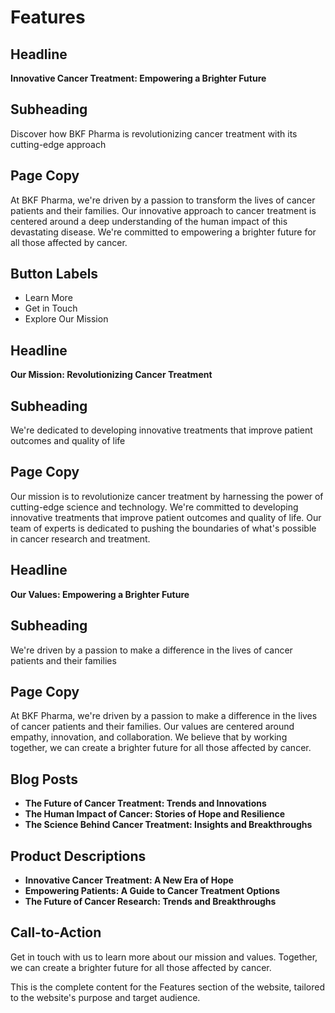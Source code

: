 **Features**
================

**Headline**
---------
**Innovative Cancer Treatment: Empowering a Brighter Future**

**Subheading**
----------------
Discover how BKF Pharma is revolutionizing cancer treatment with its cutting-edge approach

**Page Copy**
----------------

At BKF Pharma, we're driven by a passion to transform the lives of cancer patients and their families. Our innovative approach to cancer treatment is centered around a deep understanding of the human impact of this devastating disease. We're committed to empowering a brighter future for all those affected by cancer.

**Button Labels**
----------------

* Learn More
* Get in Touch
* Explore Our Mission

**Headline**
---------
**Our Mission: Revolutionizing Cancer Treatment**

**Subheading**
----------------
We're dedicated to developing innovative treatments that improve patient outcomes and quality of life

**Page Copy**
----------------

Our mission is to revolutionize cancer treatment by harnessing the power of cutting-edge science and technology. We're committed to developing innovative treatments that improve patient outcomes and quality of life. Our team of experts is dedicated to pushing the boundaries of what's possible in cancer research and treatment.

**Headline**
---------
**Our Values: Empowering a Brighter Future**

**Subheading**
----------------
We're driven by a passion to make a difference in the lives of cancer patients and their families

**Page Copy**
----------------

At BKF Pharma, we're driven by a passion to make a difference in the lives of cancer patients and their families. Our values are centered around empathy, innovation, and collaboration. We believe that by working together, we can create a brighter future for all those affected by cancer.

**Blog Posts**
----------------

* **The Future of Cancer Treatment: Trends and Innovations**
* **The Human Impact of Cancer: Stories of Hope and Resilience**
* **The Science Behind Cancer Treatment: Insights and Breakthroughs**

**Product Descriptions**
----------------------

* **Innovative Cancer Treatment: A New Era of Hope**
* **Empowering Patients: A Guide to Cancer Treatment Options**
* **The Future of Cancer Research: Trends and Breakthroughs**

**Call-to-Action**
------------------

Get in touch with us to learn more about our mission and values. Together, we can create a brighter future for all those affected by cancer.

This is the complete content for the Features section of the website, tailored to the website's purpose and target audience.